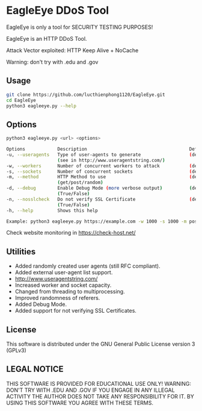 # EagleEye DDoS Tool

EagleEye is only a tool for SECURITY TESTING PURPOSES!

EagleEye is an HTTP DDoS Tool.

Attack Vector exploited: HTTP Keep Alive + NoCache

Warning: don't try with .edu and .gov

## Usage

```sh
git clone https://github.com/lucthienphong1120/EagleEye.git
cd EagleEye
python3 eagleeye.py --help
```

## Options

```sh
python3 eagleeye.py <url> <options>

Options            Description                                      Default
-u, --useragents   Type of user-agents to generate                  (default: randomly generated)
                   (see in http://www.useragentstring.com/)
-w, --workers      Number of concurrent workers to attack           (default: 50)
-s, --sockets      Number of concurrent sockets                     (default: 100)
-m, --method       HTTP Method to use                               (default: get)
                   (get/post/random)
-d, --debug        Enable Debug Mode (more verbose output)          (default: False)
                   (True/False)
-n, --nosslcheck   Do not verify SSL Certificate                    (default: True)
                   (True/False)
-h, --help         Shows this help

Example: python3 eagleeye.py https://example.com -w 1000 -s 1000 -m post
```

Check website monitoring in https://check-host.net/


## Utilities
   
* Added randomly created user agents (still RFC compliant).
* Added external user-agent list support.
* http://www.useragentstring.com/
* Increased worker and socket capacity.
* Changed from threading to multiprocessing.
* Improved randomness of referers.
* Added Debug Mode.
* Added support for not verifying SSL Certificates.


## License
This software is distributed under the GNU General Public License version 3 (GPLv3)

## LEGAL NOTICE
THIS SOFTWARE IS PROVIDED FOR EDUCATIONAL USE ONLY!
WARNING: DON'T TRY WITH .EDU AND .GOV
IF YOU ENGAGE IN ANY ILLEGAL ACTIVITY THE AUTHOR DOES NOT TAKE ANY RESPONSIBILITY FOR IT. 
BY USING THIS SOFTWARE YOU AGREE WITH THESE TERMS.
